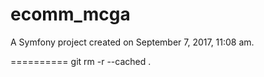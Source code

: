 ecomm_mcga
==========

A Symfony project created on September 7, 2017, 11:08 am.


==========
git rm -r --cached .
